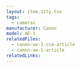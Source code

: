 ```yaml
---
layout: item.11ty.tsx
tags:
  - cameras
manufacturer: Canon
model: AE-1
relatedFiles:
  - canon-ae-1-ccm-article
  - canon-ae-1-article
relatedLinks:
---
```

